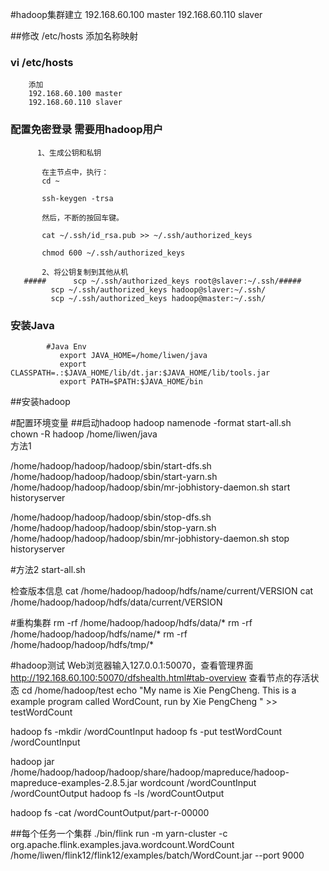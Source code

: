 
#hadoop集群建立
192.168.60.100  master
192.168.60.110  slaver

##修改 /etc/hosts 添加名称映射

###  vi /etc/hosts
        添加     
        192.168.60.100 master
        192.168.60.110 slaver
### 配置免密登录  需要用hadoop用户
          1、生成公钥和私钥
           
           在主节点中，执行：
           cd ~
           
           ssh-keygen -trsa
           
           然后，不断的按回车键。
           
           cat ~/.ssh/id_rsa.pub >> ~/.ssh/authorized_keys
           
           chmod 600 ~/.ssh/authorized_keys
           
           2、将公钥复制到其他从机
       #####      scp ~/.ssh/authorized_keys root@slaver:~/.ssh/#####
             scp ~/.ssh/authorized_keys hadoop@slaver:~/.ssh/
             scp ~/.ssh/authorized_keys hadoop@master:~/.ssh/
###   安装Java 
            #Java Env
               export JAVA_HOME=/home/liwen/java
               export CLASSPATH=.:$JAVA_HOME/lib/dt.jar:$JAVA_HOME/lib/tools.jar
               export PATH=$PATH:$JAVA_HOME/bin    
               
               
##安装hadoop

#配置环境变量
##启动hadoop
  hadoop namenode -format 
  start-all.sh    
                                                 chown -R hadoop /home/liwen/java  
方法1

/home/hadoop/hadoop/hadoop/sbin/start-dfs.sh    
/home/hadoop/hadoop/hadoop/sbin/start-yarn.sh
/home/hadoop/hadoop/hadoop/sbin/mr-jobhistory-daemon.sh start historyserver

/home/hadoop/hadoop/hadoop/sbin/stop-dfs.sh    
/home/hadoop/hadoop/hadoop/sbin/stop-yarn.sh
/home/hadoop/hadoop/hadoop/sbin/mr-jobhistory-daemon.sh stop historyserver



#方法2
start-all.sh

检查版本信息
 cat /home/hadoop/hadoop/hdfs/name/current/VERSION 
 cat /home/hadoop/hadoop/hdfs/data/current/VERSION 
 
 
#重构集群
rm -rf /home/hadoop/hadoop/hdfs/data/*
rm -rf /home/hadoop/hadoop/hdfs/name/*
rm -rf /home/hadoop/hadoop/hdfs/tmp/*


#hadoop测试
Web浏览器输入127.0.0.1:50070，查看管理界面
http://192.168.60.100:50070/dfshealth.html#tab-overview
查看节点的存活状态
cd /home/hadoop/test
echo "My name is Xie PengCheng. This is a example program called WordCount, run by Xie PengCheng " >> testWordCount

hadoop fs -mkdir /wordCountInput
hadoop fs -put testWordCount /wordCountInput

hadoop jar /home/hadoop/hadoop/hadoop/share/hadoop/mapreduce/hadoop-mapreduce-examples-2.8.5.jar wordcount /wordCountInput /wordCountOutput
hadoop fs -ls /wordCountOutput

 hadoop fs -cat  /wordCountOutput/part-r-00000
 
 
 
 
##每个任务一个集群
./bin/flink run   -m yarn-cluster  -c org.apache.flink.examples.java.wordcount.WordCount  /home/liwen/flink12/flink12/examples/batch/WordCount.jar --port 9000

 
 
   

